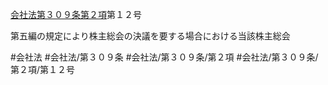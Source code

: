[会社法第３０９条第２項](会社法＿＿＿＿第３０９条第２項)第１２号

第五編の規定により株主総会の決議を要する場合における当該株主総会


#会社法
#会社法/第３０９条
#会社法/第３０９条/第２項
#会社法/第３０９条/第２項/第１２号
